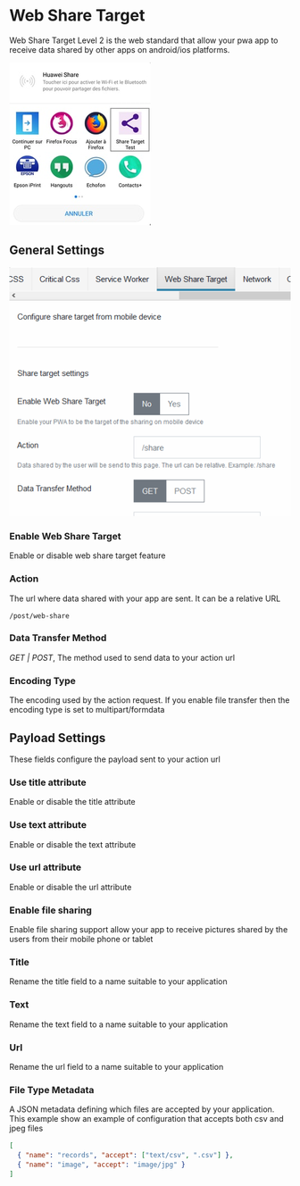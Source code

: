 # Web Share Target

Web Share Target Level 2 is the web standard that allow your pwa app to receive data shared by other apps on android/ios platforms.

![Web Share Target](./img/web-share-target.jpg)

## General Settings

![Web Share Target settings](./img/web-share-target-settings.PNG)

### Enable Web Share Target

Enable or disable web share target feature

### Action

The url where data shared with your app are sent. It can be a relative URL

```text
/post/web-share
```

### Data Transfer Method

_GET | POST_, The method used to send data to your action url

### Encoding Type

The encoding used by the action request. If you enable file transfer then the encoding type is set to multipart/formdata

## Payload Settings

These fields configure the payload sent to your action url

### Use title attribute

Enable or disable the title attribute

### Use text attribute

Enable or disable the text attribute

### Use url attribute

Enable or disable the url attribute

### Enable file sharing

Enable file sharing support allow your app to receive pictures shared by the users from their mobile phone or tablet

### Title

Rename the title field to a name suitable to your application

### Text

Rename the text field to a name suitable to your application

### Url

Rename the url field to a name suitable to your application

### File Type Metadata

A JSON metadata defining which files are accepted by your application. This example show an example of configuration that accepts both csv and jpeg files

```json
[
  { "name": "records", "accept": ["text/csv", ".csv"] },
  { "name": "image", "accept": "image/jpg" }
]
```
